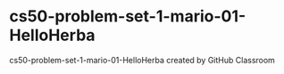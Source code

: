 # cs50-problem-set-1-mario-01-HelloHerba
cs50-problem-set-1-mario-01-HelloHerba created by GitHub Classroom
